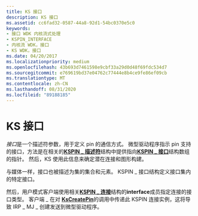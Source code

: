 ```yaml
---
title: KS 接口
description: KS 接口
ms.assetid: cc6fad32-0587-44a8-92d1-54bc0370e5c0
keywords:
- 接口 WDK 内核流式处理
- KSPIN_INTERFACE
- 内核流 WDK，接口
- KS WDK，接口
ms.date: 04/20/2017
ms.localizationpriority: medium
ms.openlocfilehash: 43b693d7461598e9cbf33a29d0d48f69fdc534d7
ms.sourcegitcommit: e769619bd37e04762c77444e8b4ce9fe86ef09cb
ms.translationtype: MT
ms.contentlocale: zh-CN
ms.lasthandoff: 08/31/2020
ms.locfileid: "89188185"
---
```

# <a name="ks-interfaces"></a>KS 接口





*接口*是一个描述符参数，用于定义 pin 的通信方式。 微型驱动程序指示 pin 支持的接口，方法是在相关的[**KSPIN \_ 描述符**](/windows-hardware/drivers/ddi/ks/ns-ks-kspin_descriptor)结构中提供指向[**KSPIN \_ 接口**](/previous-versions/ff563537(v=vs.85))结构数组的指针。 然后，KS 使用此信息来确定潜在连接和图形构建。

与媒体一样，接口也被描述为集的集合和元素。 KSPIN \_ 接口结构定义接口集内的特定接口。

然后，用户模式客户端使用相关[**KSPIN \_ 连接**](/windows-hardware/drivers/ddi/ks/ns-ks-kspin_connect)结构的**interface**成员指定连接的接口类型。 客户端 \_ 在对 [**KsCreatePin**](/windows-hardware/drivers/ddi/ks/nf-ks-kscreatepin)的调用中传递此 KSPIN 连接实例，这将导致 IRP \_ MJ \_ 创建发送到微型驱动程序。

 

